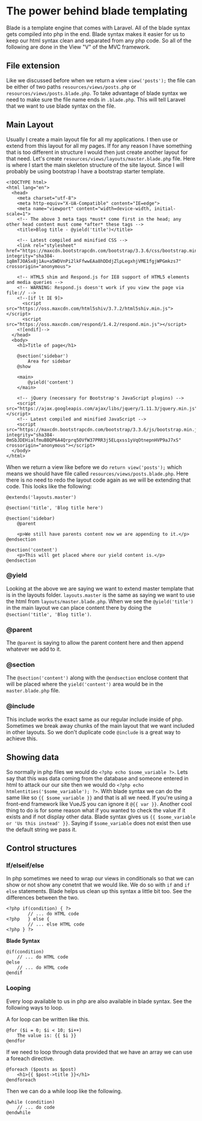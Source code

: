 # The power behind blade templating

Blade is a template engine that comes with Laravel. All of the blade syntax gets compiled into php in the end. Blade syntax makes it easier for us to keep our html syntax clean and separated from any php code. So all of the following are done in the View "V" of the MVC framework.

## File extension

Like we discussed before when we return a view `view('posts');` the file can be either of two paths `resources/views/posts.php` or `resources/views/posts.blade.php`. To take advantage of blade syntax we need to make sure the file name ends in `.blade.php`. This will tell Laravel that we want to use blade syntax on the file.

## Main Layout

Usually I create a main layout file for all my applications. I then use or extend from this layout for all my pages. If for any reason I have something that is too different in structure I would then just create another layout for that need. Let's create `resources/views/layouts/master.blade.php` file. Here is where I start the main skeleton structure of the site layout. Since I will probably be using bootstrap I have a bootstrap starter template.

```
<!DOCTYPE html>
<html lang="en">
  <head>
    <meta charset="utf-8">
    <meta http-equiv="X-UA-Compatible" content="IE=edge">
    <meta name="viewport" content="width=device-width, initial-scale=1">
    <!-- The above 3 meta tags *must* come first in the head; any other head content must come *after* these tags -->
    <title>Blog title - @yield('title')</title>

    <!-- Latest compiled and minified CSS -->
	<link rel="stylesheet" href="https://maxcdn.bootstrapcdn.com/bootstrap/3.3.6/css/bootstrap.min.css" integrity="sha384-1q8mTJOASx8j1Au+a5WDVnPi2lkFfwwEAa8hDDdjZlpLegxhjVME1fgjWPGmkzs7" crossorigin="anonymous">

    <!-- HTML5 shim and Respond.js for IE8 support of HTML5 elements and media queries -->
    <!-- WARNING: Respond.js doesn't work if you view the page via file:// -->
    <!--[if lt IE 9]>
      <script src="https://oss.maxcdn.com/html5shiv/3.7.2/html5shiv.min.js"></script>
      <script src="https://oss.maxcdn.com/respond/1.4.2/respond.min.js"></script>
    <![endif]-->
  </head>
  <body>
    <h1>Title of page</h1>

    @section('sidebar')
    	Area for sidebar
    @show

    <main>
    	@yield('content')
    </main>

    <!-- jQuery (necessary for Bootstrap's JavaScript plugins) -->
    <script src="https://ajax.googleapis.com/ajax/libs/jquery/1.11.3/jquery.min.js"></script>
    <!-- Latest compiled and minified JavaScript -->
	<script src="https://maxcdn.bootstrapcdn.com/bootstrap/3.3.6/js/bootstrap.min.js" integrity="sha384-0mSbJDEHialfmuBBQP6A4Qrprq5OVfW37PRR3j5ELqxss1yVqOtnepnHVP9aJ7xS" crossorigin="anonymous"></script>
  </body>
</html>
```

When we return a view like before we do `return view('posts');` which means we should have file called `resources/views/posts.blade.php`. Here there is no need to redo the layout code again as we will be extending that code. This looks like the following:

```
@extends('layouts.master')

@section('title', 'Blog title here')

@section('sidebar)
	@parent

	<p>We still have parents content now we are appending to it.</p>
@endsection

@section('content')
	<p>This will get placed where our yield content is.</p>
@endsection
```

### @yield

Looking at the above we are saying we want to extend master template that is in the layouts folder. `layouts.master` is the same as saying we want to use the html from `layouts/master.blade.php`. When we see the `@yield('title')` in the main layout we can place content there by doing the `@section('title', 'Blog title')`.

### @parent

The `@parent` is saying to allow the parent content here and then append whatever we add to it.

### @section

The `@section('content')` along with the `@endsection` enclose content that will be placed where the `yield('content')` area would be in the `master.blade.php` file.

### @include

This include works the exact same as our regular include inside of php. Sometimes we break away chunks of the main layout that we want included in other layouts. So we don't duplicate code `@include` is a great way to achieve this.

## Showing data

So normally in php files we would do `<?php echo $some_variable ?>`. Lets say that this was data coming from the database and someone entered in html to attack our our site then we would do `<?php echo htmlentities('$some_variable'); ?>`. With blade syntax we can do the same like so `{{ $some_variable }}` and that is all we need. If you're using a front-end framework like VueJS you can ignore it `@{{ var }}`. Another cool thing to do is for some reason what if you wanted to check the value if it exists and if not display other data. Blade syntax gives us `{{ $some_variable or 'Us this instead' }}`. Saying if `$some_variable` does not exist then use the default string we pass it.

## Control structures

### If/elseif/else

In php sometimes we need to wrap our views in conditionals so that we can show or not show any conetnt that we would like. We do so with `if` and `if else` statements. Blade helps us clean up this syntax a little bit too. See the differences between the two.

```
<?php if(condition) { ?>
		// ... do HTML code
<?php	} else {
		// ... else HTML code
<?php } ?>
```

__Blade Syntax__

```
@if(condition)
	// ... do HTML code
@else
	// ... do HTML code
@endif
```

### Looping

Every loop available to us in php are also available in blade syntax. See the following ways to loop.

A for loop can be written like this.

```
@for ($i = 0; $i < 10; $i++)
    The value is: {{ $i }}
@endfor
```

If we need to loop through data provided that we have an array we can use a foreach directive.

```
@foreach ($posts as $post)
    <h1>{{ $post->title }}</h1>
@endforeach
```

Then we can do a while loop like the following.

```
@while (condition)
    // ... do code
@endwhile
```

